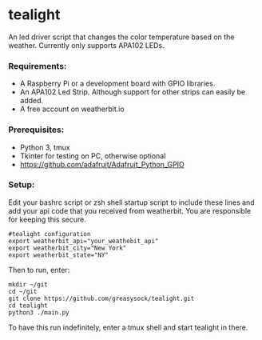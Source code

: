 # tealight
An led driver script that changes the color temperature based on the weather. Currently only supports APA102 LEDs.

### Requirements:

* A Raspberry Pi or a development board with GPIO libraries.
* An APA102 Led Strip. Although support for other strips can easily be added.
* A free account on weatherbit.io

### Prerequisites:

* Python 3, tmux
* Tkinter for testing on PC, otherwise optional
* https://github.com/adafruit/Adafruit_Python_GPIO

### Setup:

Edit your bashrc script or zsh shell startup script to include these lines and add your api code that you received from weatherbit. You are responsible for keeping this secure.
```
#tealight configuration
export weatherbit_api="your_weathebit_api"
export weatherbit_city="New York"
export weatherbit_state="NY"
```
Then to run, enter:
 ```
mkdir ~/git
cd ~/git
git clone https://github.com/greasysock/tealight.git
cd tealight
python3 ./main.py
```
To have this run indefinitely, enter a tmux shell and start tealight in there.
